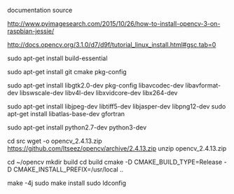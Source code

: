 documentation source

http://www.pyimagesearch.com/2015/10/26/how-to-install-opencv-3-on-raspbian-jessie/

http://docs.opencv.org/3.1.0/d7/d9f/tutorial_linux_install.html#gsc.tab=0



sudo apt-get install build-essential 

sudo apt-get install  git cmake pkg-config 

sudo apt-get install libgtk2.0-dev pkg-config libavcodec-dev libavformat-dev libswscale-dev libv4l-dev libxvidcore-dev libx264-dev

sudo apt-get install libjpeg-dev libtiff5-dev libjasper-dev libpng12-dev
sudo apt-get install libatlas-base-dev gfortran

sudo apt-get install python2.7-dev python3-dev


cd src
wget -o opencv_2.4.13.zip https://github.com/Itseez/opencv/archive/2.4.13.zip 
unzip opencv_2.4.13.zip

cd ~/opencv
mkdir build
cd build
cmake -D CMAKE_BUILD_TYPE=Release -D CMAKE_INSTALL_PREFIX=/usr/local ..

make -4j
sudo make install
sudo ldconfig
